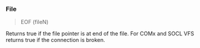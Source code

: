 ### File

> EOF (fileN)

Returns true if the file pointer is at end of the file. For COMx and SOCL VFS returns true if the connection is broken.

